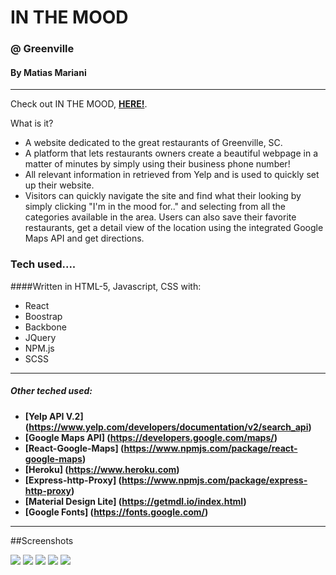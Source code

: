 # IN THE MOOD
### @ Greenville

#### By Matias Mariani

---

Check out IN THE MOOD, **[HERE!](https://matiasironyard.github.io/Final-Project-Main-Street/)**.

What is it?

* A website dedicated to the great restaurants of Greenville, SC.
* A platform that lets restaurants owners create a beautiful webpage in a matter of minutes by simply using their business phone number!
* All relevant information in retrieved from Yelp and is used to quickly set up their website.
* Visitors can quickly navigate the site and find what their looking by simply clicking "I'm in the mood for.." and selecting from all the categories available in the area. Users can also save their favorite restaurants, get a detail view of the location using the integrated Google Maps API and get directions.

### Tech used....

####Written in HTML-5, Javascript, CSS with:

* React
* Boostrap
* Backbone
* JQuery
* NPM.js
* SCSS

---

##### Other teched used:

* **[Yelp API V.2] (https://www.yelp.com/developers/documentation/v2/search_api)**
* **[Google Maps API] (https://developers.google.com/maps/)**
* **[React-Google-Maps] (https://www.npmjs.com/package/react-google-maps)**
* **[Heroku] (https://www.heroku.com)**
* **[Express-http-Proxy] (https://www.npmjs.com/package/express-http-proxy)**
* **[Material Design Lite] (https://getmdl.io/index.html)**
* **[Google Fonts] (https://fonts.google.com/)**

---

##Screenshots

<img src="app/images/screencapture-matiasironyard-github-io-Final-Project-Main-Street-1480577128413.png"/>

<img src="app/images/screencapture-matiasironyard-github-io-Final-Project-Main-Street-1480577198615.png"/>

<img src="app/images/screencapture-matiasironyard-github-io-Final-Project-Main-Street-1480577234901.png"/>

<img src="app/images/screencapture-matiasironyard-github-io-Final-Project-Main-Street-1480577272047.png"/>

<img src="app/images/screencapture-matiasironyard-github-io-Final-Project-Main-Street-1480577356566.png"/>
